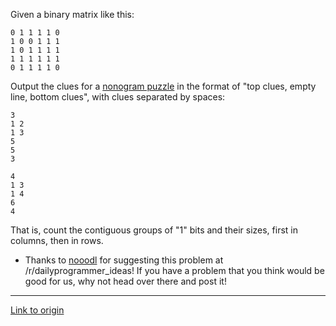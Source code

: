 Given a binary matrix like this:

    0 1 1 1 1 0
    1 0 0 1 1 1
    1 0 1 1 1 1
    1 1 1 1 1 1
    0 1 1 1 1 0

Output the clues for a [nonogram puzzle](http://en.wikipedia.org/wiki/Nonogram) in the format of "top clues, empty line, bottom clues", with clues separated by spaces:

    3
    1 2
    1 3
    5
    5
    3
    
    4
    1 3
    1 4
    6
    4

That is, count the contiguous groups of "1" bits and their sizes, first in columns, then in rows.

* Thanks to [nooodl](http://www.reddit.com/user/nooodl) for suggesting this problem at /r/dailyprogrammer_ideas! If you have a problem that you think would be good for us, why not head over there and post it!

---

[Link to origin](https://www.reddit.com/r/dailyprogrammer/uh03h)